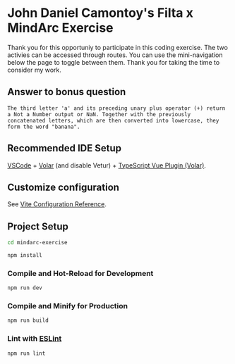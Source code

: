# John Daniel Camontoy's Filta x MindArc Exercise

Thank you for this opportuniy to participate in this coding exercise.
The two activies can be accessed through routes. You can use the mini-navigation below the page to toggle between them.
Thank you for taking the time to consider my work.

## Answer to bonus question
```
The third letter 'a' and its preceding unary plus operator (+) return a Not a Number output or NaN. Together with the previously concatenated letters, which are then converted into lowercase, they form the word "banana".
```

## Recommended IDE Setup

[VSCode](https://code.visualstudio.com/) + [Volar](https://marketplace.visualstudio.com/items?itemName=Vue.volar) (and disable Vetur) + [TypeScript Vue Plugin (Volar)](https://marketplace.visualstudio.com/items?itemName=Vue.vscode-typescript-vue-plugin).

## Customize configuration

See [Vite Configuration Reference](https://vitejs.dev/config/).

## Project Setup

```sh
cd mindarc-exercise
```

```sh
npm install
```

### Compile and Hot-Reload for Development

```sh
npm run dev
```

### Compile and Minify for Production

```sh
npm run build
```

### Lint with [ESLint](https://eslint.org/)

```sh
npm run lint
```
